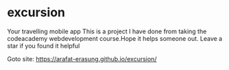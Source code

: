 # excursion
Your travelling mobile app
This is a project I have done from taking the codeacademy
webdevelopment course.Hope it helps someone out. Leave a star
if you found it helpful

Goto site: https://arafat-erasung.github.io/excursion/
